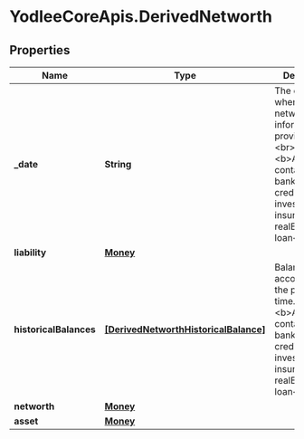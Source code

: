 # YodleeCoreApis.DerivedNetworth

## Properties
Name | Type | Description | Notes
------------ | ------------- | ------------- | -------------
**_date** | **String** | The date as of when the networth information is provided.&lt;br&gt;&lt;br&gt;&lt;b&gt;Applicable containers&lt;/b&gt;: bank, creditcard, investment, insurance, realEstate, loan&lt;br&gt; | [optional] 
**liability** | [**Money**](Money.md) |  | [optional] 
**historicalBalances** | [**[DerivedNetworthHistoricalBalance]**](DerivedNetworthHistoricalBalance.md) | Balances of the accounts over the period of time.&lt;br&gt;&lt;br&gt;&lt;b&gt;Applicable containers&lt;/b&gt;: bank, creditcard, investment, insurance, realEstate, loan&lt;br&gt; | [optional] 
**networth** | [**Money**](Money.md) |  | [optional] 
**asset** | [**Money**](Money.md) |  | [optional] 
